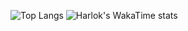 ![Top Langs](https://github-readme-stats.vercel.app/api/top-langs/?username=Charan-Mudiraj&layout=compact)
![Harlok's WakaTime stats](https://github-readme-stats.vercel.app/api/wakatime?username=ffflabs)
<!--
**Charan-Mudiraj/Charan-Mudiraj** is a ✨ _special_ ✨ repository because its `README.md` (this file) appears on your GitHub profile.

Here are some ideas to get you started:

- 🔭 I’m currently working on ...
- 🌱 I’m currently learning ...
- 👯 I’m looking to collaborate on ...
- 🤔 I’m looking for help with ...
- 💬 Ask me about ...
- 📫 How to reach me: ...
- 😄 Pronouns: ...
- ⚡ Fun fact: ...
-->
